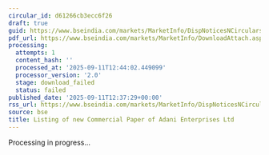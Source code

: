 ```yaml
---
circular_id: d61266cb3ecc6f26
draft: true
guid: https://www.bseindia.com/markets/MarketInfo/DispNoticesNCirculars.aspx?Noticeid={3CC3B196-E563-4D7D-8CF7-C41963A033FF}&noticeno=20250911-70&dt=09/11/2025&icount=70&totcount=72&flag=0
pdf_url: https://www.bseindia.com/markets/MarketInfo/DownloadAttach.aspx?id=20250911-70&attachedId=
processing:
  attempts: 1
  content_hash: ''
  processed_at: '2025-09-11T12:44:02.449099'
  processor_version: '2.0'
  stage: download_failed
  status: failed
published_date: '2025-09-11T12:37:29+00:00'
rss_url: https://www.bseindia.com/markets/MarketInfo/DispNoticesNCirculars.aspx?Noticeid={3CC3B196-E563-4D7D-8CF7-C41963A033FF}&noticeno=20250911-70&dt=09/11/2025&icount=70&totcount=72&flag=0
source: bse
title: Listing of new Commercial Paper of Adani Enterprises Ltd
---
```


Processing in progress...